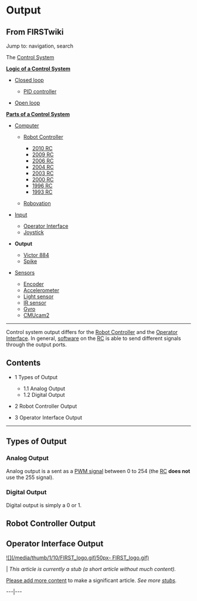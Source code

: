 # Output

## From FIRSTwiki

Jump to: navigation, search

The [Control System](Control_system "Control system")

**[Logic of a Control System](Logic_of_a_control_system "Logic of a control system")**

- [Closed loop](Closed_loop "Closed loop")

  - [PID controller](PID_controller "PID controller")

- [Open loop](Open_loop "Open loop")

**[Parts of a Control System](Parts_of_a_control_system "Parts of a control system")**

- [Computer](Computer "Computer")

  - [Robot Controller](robot-controller)

    - [2010 RC](Robot_Controller_%282010%29 "Robot Controller \(2010\)")
    - [2009 RC](Robot_Controller_%282009%29 "Robot Controller \(2009\)")
    - [2006 RC](Robot_Controller_%282006%29 "Robot Controller \(2006\)")
    - [2004 RC](Robot_Controller_%282004%29 "Robot Controller \(2004\)")
    - [2003 RC](Robot_Controller_%282003%29 "Robot Controller \(2003\)")
    - [2000 RC](Robot_Controller_%282000%29 "Robot Controller \(2000\)")
    - [1996 RC](/index.php?title=Robot_Controller_%281996%29&action=edit "Robot Controller \(1996\)")
    - [1993 RC](/index.php?title=Robot_Controller_%281993%29&action=edit "Robot Controller \(1993\)")

  - [Robovation](robovation)

- [Input](Input "Input")

  - [Operator Interface](operator-interface)
  - [Joystick](joystick)

- **Output**

  - [Victor 884](victor-884)
  - [Spike](spike-relay)

- [Sensors](sensor)

  - [Encoder](Encoder "Encoder")
  - [Accelerometer](Accelerometer "Accelerometer")
  - [Light sensor](/index.php?title=Light_sensor&action=edit "Light sensor")
  - [IR sensor](IR_sensor "IR sensor")
  - [Gyro](gyro)
  - [CMUcam2](CMUcam2 "CMUcam2")

--------------------------------------------------------------------------------

Control system output differs for the [Robot Controller](robot-controller) and the [Operator Interface](operator-interface). In general, [software](Programming "Programming") on the [RC](robot-controller) is able to send different signals through the output ports.

## Contents

- 1 Types of Output

  - 1.1 Analog Output
  - 1.2 Digital Output

- 2 Robot Controller Output
- 3 Operator Interface Output

--------------------------------------------------------------------------------

## Types of Output

### Analog Output

Analog output is a sent as a [PWM signal](PWM_signal "PWM signal") between 0 to 254 (the [RC](robot-controller) **does not** use the 255 signal).

### Digital Output

Digital output is simply a 0 or 1.

## Robot Controller Output

## Operator Interface Output

[![](/media/thumb/1/10/FIRST_logo.gif/50px-
FIRST_logo.gif)](Image:FIRST_logo.gif)

| _This article is currently a stub (a short article without much content)._

[Please add more content](http://www.firstwiki.net/index.php?title=Output&action=edit "http://www.firstwiki.net/index.php?title=Output&action=edit") to make a significant article. _See more [stubs](Special:Shortpages "Special:Shortpages")._

---|---
